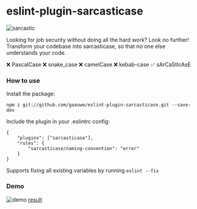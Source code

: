 # eslint-plugin-sarcasticase

![sarcastic](https://cdn.vox-cdn.com/thumbor/zB0qRIm9McyX9OHiou4YT0kLPQE=/0x0:650x381/1200x800/filters:focal(273x139:377x243)/cdn.vox-cdn.com/uploads/chorus_image/image/62893956/mocking_spongebob.0.jpg)

Looking for job security without doing all the hard work? Look no further! Transform your codebase into sarcasticase, so that no one else understands your code.

❌ PascalCase
❌ snake_case
❌ camelCase
❌ kebab-case
✅ sArCaStIcAsE

### How to use

Install the package:
```
npm i git://github.com/gaauwe/eslint-plugin-sarcasticase.git --save-dev
```

Include the plugin in your .eslintrc config:
```
{
    "plugins": ["sarcasticase"],
    "rules": {
        "sarcasticase/naming-convention": "error"
    }
}
```

Supports fixing all existing variables by running `eslint --fix`

### Demo

![demo](./demo/sarcasticase-demo.gif)
[result](./demo/result.png)
